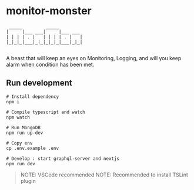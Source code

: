 # monitor-monster
```
 _____         _____         
|     |___ ___|     |___ ___ 
| | | | . |   | | | | . |   |
|_|_|_|___|_|_|_|_|_|___|_|_|
                             
```
A beast that will keep an eyes on Monitoring, Logging, and will you keep alarm when condition has been met.

## Run development
```
# Install dependency
npm i

# Compile typescript and watch
npm watch

# Run MongoDB
npm run up-dev

# Copy env
cp .env.example .env

# Develop : start graphql-server and nextjs
npm run dev
```
>NOTE: VSCode recommended
>NOTE: Recommended to install TSLint plugin